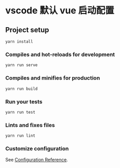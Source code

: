 # vscode 默认 vue 启动配置

## Project setup

```some text
yarn install
```

### Compiles and hot-reloads for development

```some text
yarn run serve
```

### Compiles and minifies for production

```some text
yarn run build
```

### Run your tests

```some text
yarn run test
```

### Lints and fixes files

```some text
yarn run lint
```

### Customize configuration

See [Configuration Reference](https://cli.vuejs.org/config/).
